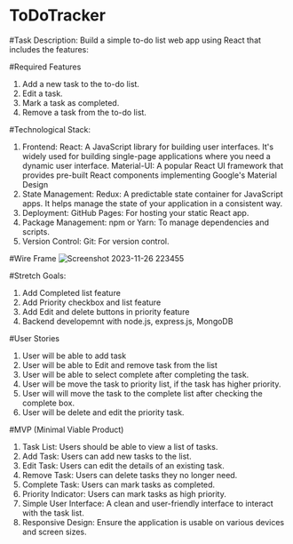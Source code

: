 # ToDoTracker

#Task Description:
Build a simple to-do list web app using React that includes the features: 

#Required Features
1. Add a new task to the to-do list.  
2. Edit a task.
3. Mark a task as completed.  
4. Remove a task from the to-do list.

#Technological Stack:
1. Frontend:
   React: A JavaScript library for building user interfaces. It's widely used for building single-page applications where you need a dynamic user interface.
   Material-UI: A popular React UI framework that provides pre-built React components implementing Google's Material Design
2. State Management:
   Redux: A predictable state container for JavaScript apps. It helps manage the state of your application in a consistent way.
3. Deployment:
   GitHub Pages: For hosting your static React app.
4. Package Management:
   npm or Yarn: To manage dependencies and scripts.
5. Version Control:
   Git: For version control.

#Wire Frame
![Screenshot 2023-11-26 223455](https://github.com/rezwanatechProfile/ToDoTrack/assets/120229816/6c260896-babd-460c-a82f-2a2761464429)

#Stretch Goals:
1. Add Completed list feature
2. Add Priority checkbox and list feature
3. Add Edit and delete buttons in priority feature
4. Backend developemnt with node.js, express.js, MongoDB

#User Stories
1. User will be able to add task
2. User will be able to Edit and remove task from the list
3. User will be able to select complete after completing the task.
4. User will be move the task to priority list, if the task has higher priority.
5. User will will move the task to the complete list after checking the complete box.
6. User will be delete and edit the priority task. 


#MVP (Minimal Viable Product)
1. Task List: Users should be able to view a list of tasks.
2. Add Task: Users can add new tasks to the list.
3. Edit Task: Users can edit the details of an existing task.
4. Remove Task: Users can delete tasks they no longer need.
5. Complete Task: Users can mark tasks as completed.
6. Priority Indicator: Users can mark tasks as high priority.
7. Simple User Interface: A clean and user-friendly interface to interact with the task list.
8. Responsive Design: Ensure the application is usable on various devices and screen sizes.
